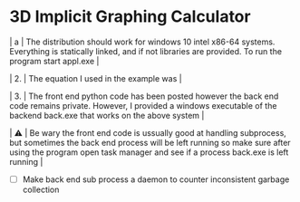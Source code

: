 # 3D Implicit Graphing Calculator

| a | The distribution should work for windows 10 intel x86-64 systems. Everything is statically linked, and if not libraries are provided. To run the program start appl.exe |

| 2. | The equation I used in the example was |

| 3. | The front end python code has been posted however the back end code remains private. However, I provided a windows executable of the backend back.exe that works on the above system |

| :warning: | Be wary the front end code is ussually good at handling subprocess, but sometimes the back end process will be left running so make sure after using the program open task manager and see if a process back.exe is left running |

- [ ] Make back end sub process a daemon to counter inconsistent garbage collection
